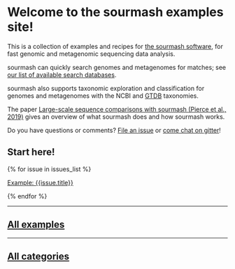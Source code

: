 # Welcome to the sourmash examples site!

This is a collection of examples and recipes for [the sourmash
software](https://sourmash.readthedocs.io/), for fast genomic and
metagenomic sequencing data analysis.

sourmash can quickly search genomes and metagenomes for matches; see
[our list of available search
databases](https://sourmash.readthedocs.io/en/latest/databases.html).

sourmash also supports taxonomic exploration and classification
for genomes and metagenomes with the NCBI and
[GTDB](https://gtdb.ecogenomic.org/) taxonomies.

The paper [Large-scale sequence comparisons with sourmash (Pierce et
al., 2019)](https://f1000research.com/articles/8-1006) gives an
overview of what sourmash does and how sourmash works.

Do you have questions or comments? [File an
issue](https://github.com/sourmash-bio/sourmash/issues) or [come chat
on gitter](https://gitter.im/sourmash-bio/community)!

## Start here!

{% for issue in issues_list %}

[Example: {{issue.title}}]({{issue.output_filename}})

{% endfor %}

---

## [All examples](examples.md)

---

## [All categories](labels.md)


